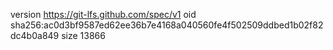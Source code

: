 version https://git-lfs.github.com/spec/v1
oid sha256:ac0d3bf9587ed62ee36b7e4168a040560fe4f502509ddbed1b02f82dc4b0a849
size 13866
